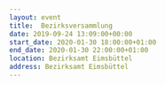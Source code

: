 ```yaml
---
layout: event
title:  Bezirksversammlung
date: 2019-09-24 13:09:00+00:00
start_date: 2020-01-30 18:00:00+01:00
end_date: 2020-01-30 22:00:00+01:00
location: Bezirksamt Eimsbüttel
address: Bezirksamt Eimsbüttel
---
```


